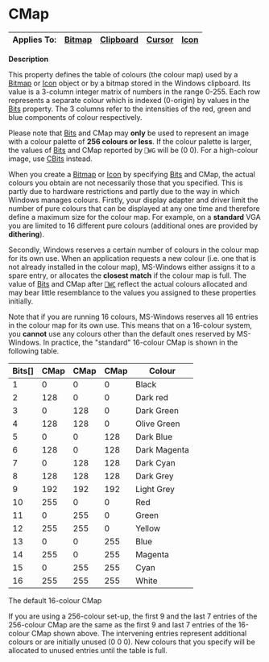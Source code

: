 




<h1 class="heading"><span class="name">CMap</span></h1>

| Applies To: | [Bitmap](./bitmap.md) | [Clipboard](./clipboard.md) | [Cursor](./cursor.md) | [Icon](./icon.md) |
| --- | --- | --- | --- | ---  |


**Description**


This property defines the table of colours (the colour map) used by a [Bitmap](./bitmap.md) or [Icon](./icon.md) object or by a bitmap stored in the Windows clipboard. Its value is a 3-column integer matrix of numbers in the range 0-255. Each row represents a separate colour which is indexed (0-origin) by values in the [Bits](bits.md) property. The 3 columns refer to the intensities of the red, green and blue components of colour respectively.



Please note that [Bits](bits.md) and CMap may **only** be used to represent an image with a colour palette of **256 colours or less**. If the colour palette is larger, the values of [Bits](bits.md) and CMap reported by `⎕WG` will be (0 0). For a high-colour image, use [CBits](cbits.md) instead.


When you create a [Bitmap](./bitmap.md) or [Icon](./icon.md) by specifying [Bits](bits.md) and CMap, the actual colours you obtain are not necessarily those that you specified. This is partly due to hardware restrictions and partly due to the way in which Windows manages colours. Firstly, your display adapter and driver limit the number of pure colours that can be displayed at any one time and therefore define a maximum size for the colour map. For example, on a **standard** VGA you are limited to 16 different pure colours (additional ones are provided by **dithering**).


Secondly, Windows reserves a certain number of colours in the colour map for its own use. When an application requests a new colour (i.e. one that is not already installed in the colour map), MS-Windows either assigns it to a spare entry, or allocates the **closest match** if the colour map is full. The value of [Bits](bits.md) and CMap after [`⎕WC`](../../Language/System%20Functions/wc.htm) reflect the actual colours allocated and may bear little resemblance to the values you assigned to these properties initially.


Note that if you are running 16 colours, MS-Windows reserves all 16 entries in the colour map for its own use. This means that on a 16-colour system, you **cannot** use any colours other than the default ones reserved by MS-Windows. In practice, the "standard" 16-colour CMap is shown in the following table.


| Bits[] | CMap | CMap | CMap | Colour |
| --- | --- | --- | --- | ---  |
| 1 | 0 | 0 | 0 | Black |
| 2 | 128 | 0 | 0 | Dark red |
| 3 | 0 | 128 | 0 | Dark Green |
| 4 | 128 | 128 | 0 | Olive Green |
| 5 | 0 | 0 | 128 | Dark Blue |
| 6 | 128 | 0 | 128 | Dark Magenta |
| 7 | 0 | 128 | 128 | Dark Cyan |
| 8 | 128 | 128 | 128 | Dark Grey |
| 9 | 192 | 192 | 192 | Light Grey |
| 10 | 255 | 0 | 0 | Red |
| 11 | 0 | 255 | 0 | Green |
| 12 | 255 | 255 | 0 | Yellow |
| 13 | 0 | 0 | 255 | Blue |
| 14 | 255 | 0 | 255 | Magenta |
| 15 | 0 | 255 | 255 | Cyan |
| 16 | 255 | 255 | 255 | White |


The default 16-colour CMap


If you are using a 256-colour set-up, the first 9 and the last 7 entries of the 256-colour CMap are the same as the first 9 and last 7 entries of the 16-colour CMap shown above. The intervening entries represent additional colours or are initially unused (0 0 0). New colours that you specify will be allocated to unused entries until the table is full.


